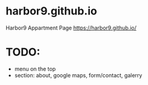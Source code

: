 # harbor9.github.io
Harbor9 Appartment Page https://harbor9.github.io/

# TODO:

* menu on the top
* section:
about, google maps, form/contact, galerry
